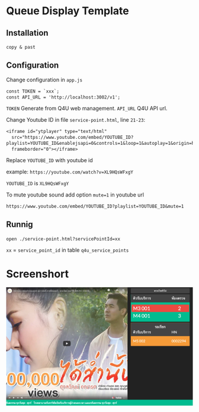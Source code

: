 # Queue Display Template

## Installation

```
copy & past
```

## Configuration
Change configuration in `app.js`

```
const TOKEN = `xxx`;
const API_URL = 'http://localhost:3002/v1';
```

`TOKEN` Generate from Q4U web management.
`API_URL` Q4U API url.

Change Youtube ID in file `service-point.html`, line `21-23`:

```
<iframe id="ytplayer" type="text/html"
  src="https://www.youtube.com/embed/YOUTUBE_ID?playlist=YOUTUBE_ID&enablejsapi=0&controls=1&loop=1&autoplay=1&origin=http://ict.moph.go.th"
  frameborder="0"></iframe>
```

Replace `YOUTUBE_ID` with youtube id

example:  `https://youtube.com/watch?v=XL9HQsWFxgY`

`YOUTUBE_ID` is `XL9HQsWFxgY`

To mute youtube sound add option `mute=1` in youtube url

```
https://www.youtube.com/embed/YOUTUBE_ID?playlist=YOUTUBE_ID&mute=1
```

## Runnig

```
open ./service-point.html?servicePointId=xx
```

`xx` = `service_point_id` in table `q4u_service_points`

# Screenshort

![Q4U](ss.png)